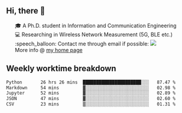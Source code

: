 <h2 > Hi, there 👋 </h3>

<div >
 <ul>
 🎓 A Ph.D. student in Information and Communication Engineering <br>
 💻 Researching in Wireless Network Measurement (5G, BLE etc.)<br>
 :speech_balloon: Contact me through email if possible: <a href="mailto:ethanjia@sjtu.edu.cn"><img src="https://img.shields.io/badge/-ethanjia@sjtu.edu.cn-c14438?style=plastic&logo=Gmail&logoColor=white&link=mailto:mailto:ethanjia@sjtu.edu.cn"></a> <br>
  More info @ <a href="https://haifengjia.github.io">my home page</a>
 </ul>
</div>

<h2 >
Weekly worktime breakdown
</h1>


<!--START_SECTION:waka-->

```txt
Python       26 hrs 26 mins  ██████████████████████░░░   87.47 %
Markdown     54 mins         ▓░░░░░░░░░░░░░░░░░░░░░░░░   02.98 %
Jupyter      52 mins         ▓░░░░░░░░░░░░░░░░░░░░░░░░   02.89 %
JSON         47 mins         ▓░░░░░░░░░░░░░░░░░░░░░░░░   02.60 %
CSV          23 mins         ▒░░░░░░░░░░░░░░░░░░░░░░░░   01.31 %
```

<!--END_SECTION:waka-->


